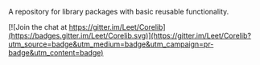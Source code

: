 A repository for library packages with basic reusable functionality.


[![Join the chat at https://gitter.im/Leet/Corelib](https://badges.gitter.im/Leet/Corelib.svg)](https://gitter.im/Leet/Corelib?utm_source=badge&utm_medium=badge&utm_campaign=pr-badge&utm_content=badge)